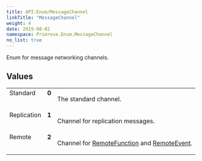 ```yaml
---
title: API:Enum/MessageChannel
linkTitle: "MessageChannel"
weight: 4
date: 2019-08-02
namespace: Primrose.Enum.MessageChannel
no_list: true
---
```

<p class="summary">

Enum for message networking channels.

</p>
 
## Values
 
<table class="studiohide">
<tbody>
<tr class="enum-row">
<td style="vertical-align:top;white-space:normal;">
<span class="name"">Standard</span></td>
<td style="vertical-align:top;white-space:normal;">
<b class="value"">0</b></td>
<td style="vertical-align:top;white-space:normal;">
<p>
The standard channel.
</p></td>
</tr>
<tr class="enum-row">
<td style="vertical-align:top;white-space:normal;">
<span class="name"">Replication</span></td>
<td style="vertical-align:top;white-space:normal;">
<b class="value"">1</b></td>
<td style="vertical-align:top;white-space:normal;">
<p>
Channel for replication messages.
</p></td>
</tr>
<tr class="enum-row">
<td style="vertical-align:top;white-space:normal;">
<span class="name"">Remote</span></td>
<td style="vertical-align:top;white-space:normal;">
<b class="value"">2</b></td>
<td style="vertical-align:top;white-space:normal;">
<p>
Channel for <a href="/docs/api-reference/Class/RemoteFunction/" >RemoteFunction</a> and <a href="/docs/api-reference/Class/RemoteEvent/" >RemoteEvent</a>.
</p></td>
</tr>
</tbody>
</table>
